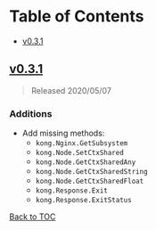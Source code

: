 # Table of Contents

- [v0.3.1](#v031)

## [v0.3.1]

> Released 2020/05/07

### Additions

- Add missing methods:
  * `kong.Nginx.GetSubsystem`
  * `kong.Node.SetCtxShared`
  * `kong.Node.GetCtxSharedAny`
  * `kong.Node.GetCtxSharedString`
  * `kong.Node.GetCtxSharedFloat`
  * `kong.Response.Exit`
  * `kong.Response.ExitStatus`

[Back to TOC](#table-of-contents)

[v0.3.1]: https://github.com/Kong/kong/compare/v0.3.0..v0.3.1
